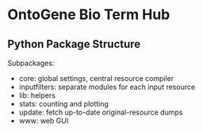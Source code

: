 # OntoGene Bio Term Hub

## Python Package Structure

Subpackages:
* core: global settings, central resource compiler
* inputfilters: separate modules for each input resource
* lib: helpers
* stats: counting and plotting
* update: fetch up-to-date original-resource dumps
* www: web GUI
